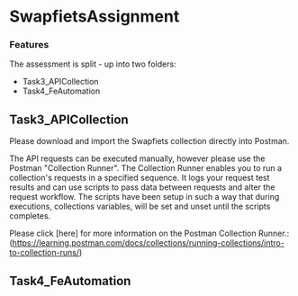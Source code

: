 # SwapfietsAssignment

### Features

The assessment is split - up into two folders:
- Task3_APICollection
- Task4_FeAutomation

## Task3_APICollection

Please download and import the Swapfiets collection directly into Postman. 

The API requests can be executed manually, however please use the Postman "Collection Runner". The Collection Runner enables you to run a collection's requests in a specified sequence. It logs your request test results and can use scripts to pass data between requests and alter the request workflow. The scripts have been setup in such a way that during executions, collections variables, will be set and unset until the scripts completes. 

Please click [here] for more information on the Postman Collection Runner.:  (https://learning.postman.com/docs/collections/running-collections/intro-to-collection-runs/)


## Task4_FeAutomation